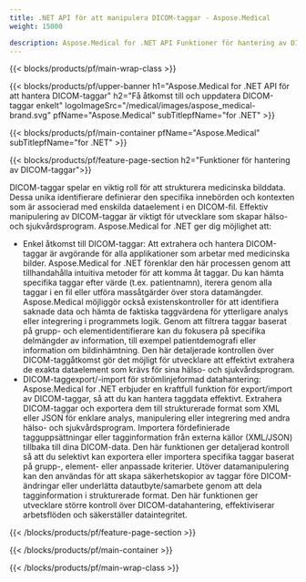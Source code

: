 ```yaml
---
title: .NET API för att manipulera DICOM-taggar - Aspose.Medical
weight: 15000

description: Aspose.Medical for .NET API Funktioner för hantering av DICOM-taggar
---
```


{{< blocks/products/pf/main-wrap-class >}}

{{< blocks/products/pf/upper-banner h1="Aspose.Medical for .NET API för att hantera DICOM-taggar" h2="Få åtkomst till och uppdatera DICOM-taggar enkelt" logoImageSrc="/medical/images/aspose_medical-brand.svg" pfName="Aspose.Medical" subTitlepfName="for .NET" >}}

{{< blocks/products/pf/main-container pfName="Aspose.Medical" subTitlepfName="for .NET" >}}

{{< blocks/products/pf/feature-page-section h2="Funktioner för hantering av DICOM-taggar">}}

<p>DICOM-taggar spelar en viktig roll för att strukturera medicinska bilddata. Dessa unika identifierare definierar den specifika innebörden och kontexten som är associerad med enskilda dataelement i en DICOM-fil. Effektiv manipulering av DICOM-taggar är viktigt för utvecklare som skapar hälso- och sjukvårdsprogram. Aspose.Medical for .NET ger dig möjlighet att:</p>

<ul>
<li>Enkel åtkomst till DICOM-taggar: Att extrahera och hantera DICOM-taggar är avgörande för alla applikationer som arbetar med medicinska bilder. Aspose.Medical for .NET förenklar den här processen genom att tillhandahålla intuitiva metoder för att komma åt taggar. Du kan hämta specifika taggar efter värde (t.ex. patientnamn), iterera genom alla taggar i en fil eller utföra massåtgärder över stora datamängder. Aspose.Medical möjliggör också existenskontroller för att identifiera saknade data och hämta de faktiska taggvärdena för ytterligare analys eller integrering i programmets logik. Genom att filtrera taggar baserat på grupp- och elementidentifierare kan du fokusera på specifika delmängder av information, till exempel patientdemografi eller information om bildinhämtning. Den här detaljerade kontrollen över DICOM-taggåtkomst gör det möjligt för utvecklare att effektivt extrahera de exakta dataelement som krävs för sina hälso- och sjukvårdsprogram.</li>
<li>DICOM-taggexport/-import för strömlinjeformad datahantering: Aspose.Medical for .NET erbjuder en kraftfull funktion för export/import av DICOM-taggar, så att du kan hantera taggdata effektivt. Extrahera DICOM-taggar och exportera dem till strukturerade format som XML eller JSON för enklare analys, manipulering eller integrering med andra hälso- och sjukvårdsprogram. Importera fördefinierade tagguppsättningar eller tagginformation från externa källor (XML/JSON) tillbaka till dina DICOM-data. Den här funktionen ger detaljerad kontroll så att du selektivt kan exportera eller importera specifika taggar baserat på grupp-, element- eller anpassade kriterier. Utöver datamanipulering kan den användas för att skapa säkerhetskopior av taggar före DICOM-ändringar eller underlätta datautbyte/samarbete genom att dela tagginformation i strukturerade format. Den här funktionen ger utvecklare större kontroll över DICOM-datahantering, effektiviserar arbetsflöden och säkerställer dataintegritet.</li>
</ul>

{{< /blocks/products/pf/feature-page-section >}}

{{< /blocks/products/pf/main-container >}}

{{< /blocks/products/pf/main-wrap-class >}}